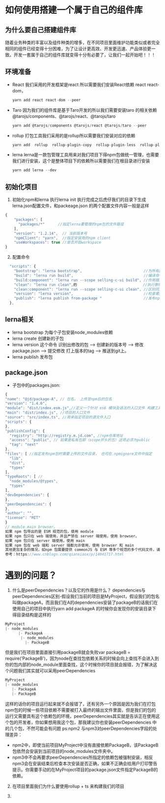 # 如何使用搭建一个属于自己的组件库

## 为什么要自己搭建组件库
  随着业务种类的丰富以及组件种类的增多，在不同项目里面维护功能类似或者完全相同的组件已经变得十分困难，为了让设计更高效、开发更迅速、产品体验更一致。开发一套属于自己的组件库就变得十分有必要了，让我们一起开始吧！！！
## 环境准备
* React 我们采用的开发框架是react 所以需要我们安装React依赖 react react-dom，
    ``` javascript
  yarn add react react-dom --peer 
    ```
* Taro 因为我们的组件库是基于Taro开发的所以我们需要安装taro 的相关依赖 @tarojs/components、@tarojs/react、@tarojs/taro
    ``` javascript
  yarn add @tarojs/components @tarojs/react @tarojs/taro --peer
    ```
* rollup 打包工具我们采用的是rollup所以需要我们安装对应的依赖
   ``` javascript
  yarn add  rollup  rollup-plugin-copy  rollup-plugin-less  rollup-plugin-postcss  rollup-plugin-typescript2  rollup-plugin-visualizer --dev
  ```
* lerna lerna是一款包管理工具用来对我们项目下得npm包做统一管理，也需要我们进行安装，这个是整体项目下的依赖所以需要我们在根目录进行安装

   ``` javascript
  yarn add lerna --dev
  ```

## 初始化项目 

1. 初始化npm和lerna  执行lerna init 执行完成之后虎仔我们的目录下生成lerna.json配置文件，和packeage.json 的两个配置文件内容一般是这样  
  ``` javascript
 {
      "packages": [
        "packages/*"      //指定lerna要管理的npm包的文件路径
      ],
      "version": "1.2.14",  // 当前版本号
      "npmClient": "yarn",  //指定安装用的npm client
      "useWorkspaces": true //是否开启workspace
}
  ```
2. 配置命令
```javascript
  "scripts": {
    "bootstrap": "lerna bootstrap",                            //为所有的子包自动安装package.json依赖
    "build": "lerna run build",                                //编译命令为我们编译每npm包下的的buil的命令   
    "build:component": "lerna run --scope selling-c-ui build", //作用跟上一个命令类似 --scope 允许我们只执行指定包下命令
    "clean": "lerna run clean",的                              //执行删除命令 删除各个包下的node_modules
    "clean:component": "lerna run --scope selling-c-ui clean", //区别同上
    "version": "lerna version",                                //检查需要发布的包，并且提示用户指定版本号
    "publish": "lerna publish from-package "                   //发布npm包
  },
```


## lerna相关

* lerna bootstrap  为每个子包安装node_modules依赖
* lerna create     创建新的子包
* lerna version    这个命令 识别出修改的包 --> 创建新的版本号 --> 修改package.json --> 提交修改 打上版本的tag --> 推送到git上。
* lerna publish    发布包 




## package.json
  * 子包中的packages.json:

  ```javascript
  {
  "name": "@jd/package-A", // 包名， 上传至npm后的包名
  "version": "1.4.6", 
  "module": "dist/index.esm.js",//定义一个针对 es6 模块及语法的入口文件 构建工具在构建项目的时候，如果发现了这个字段，会首先使用这个字段指向的文件，如果未定义，则回退到 main 字段指向的文件。
  "main": "dist/index.js", //项目的入口文件
  "source": "src/index.ts", //用来指定项目的源文件入口
  "scripts": {
  },
  "publishConfig": {
    "registry": "http://registry.m.jd.com", //npm仓库地址
    "access": "public", // 如果是私有包即（scope开头的包）这项必须为public
    "tag": "next"
  },
  "files": [ //指定发布npm包时需要上传的文件目录， 也可在.npmignore文件中指定
    "lib",
    "dist",
    "types"
  ],
  "typeRoots": [ //
    "node_modules/@types",
    "types"
  ],
  "devDependencies": {
  },
  "peerDependencies": {
  },
  "author": "",
  "license": "MIT"
} 
// module main browser。
如果 npm 包导出的是 ESM 规范的包，使用 module
如果 npm 包只在 web 端使用，并且严禁在 server 端使用，使用 browser。
如果 npm 包只在 server 端使用，使用 main
如果 npm 包在 web 端和 server 端都允许使用，使用 browser 和 main
其他更加复杂的情况，如npm 包需要提供 commonJS 与 ESM 等多个规范的多个代码文件，请参考上述使用场景或流程图
参考：https://www.cnblogs.com/qianxiaox/p/14041717.html
  ```
# 遇到的问题？
1. 什么是peerDependencies？以及它的作用是什么？
dependencies与peerDependencies区别-假设我们当前的项目是MyProject，假设我们的包名叫做packageA，而且我们在A的dependencies安装了packageB的话我们在使用自己的项目中执行yarn add packageA 的时候你会发现你的安装目录下得目录结构是这样的
```javascript
MyProject
|- node_modules          
      |- PackageA
       |- node_modules
         |- PackageB
```
但是我们在项目里面直接引用packageB就会失败var packageB = require('PackageB')，因为node在查找包依赖关系的时候会向上查找不会进入到你的包内部的node_module里面查找，这个时候你的项目就会报错，为了解决这个问题我们其实就可以采用peerDependencies
```javascript
MyProject
|- node_modules
   |- PackageA
   |- PackageB
```
这样的话你的项目运行起来就不会报错了，还有另外一个原因是因为我们在打包npm包的时候一些项目依赖不需要被打入最终的输出文件里面，但是我们的包的运行又需要具有这个依赖包的环境，peerDependencies其实就是告诉正在使用这个包的开发者，你如果想用我这个包，那我建议你也安装peerDependencies 中的几个包，不然可能会有问题
ps:npm2 与npm3对peerDependencies字段的处理差异：
*  npm2中，即使当前项目MyProject中没有直接依赖PackageB，该PackageB包依然会安装到当前项目的node_modules文件夹中。
*  npm3中不会再要求peerDependencies所指定的依赖包被强制安装，相反npm3会在安装结束后检查本次安装是否正确，如果不正确会给用户打印警告提示。你需要手动的在MyProject项目的package.json文件指定PackageB的依赖。

2. 在项目里面我们为什么要使用rollup + ts 来构建我们的项目

3. 